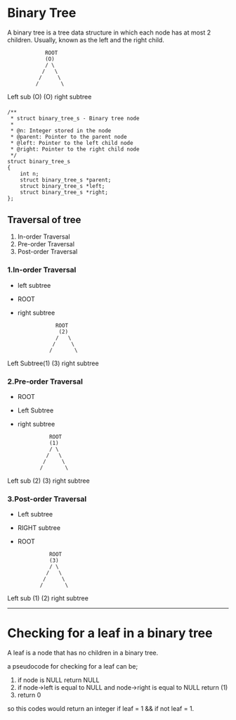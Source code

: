 # Binary Tree
A binary tree is a tree data structure in which each node has at most 2 children. Usually, known as the left and the right child.

                ROOT
				(O)
				/ \
			   /   \
              /     \
             /       \
Left sub   (O)       (O) right subtree



####
	/**
	 * struct binary_tree_s - Binary tree node
	 *
	 * @n: Integer stored in the node
	 * @parent: Pointer to the parent node
	 * @left: Pointer to the left child node
	 * @right: Pointer to the right child node
	 */
	struct binary_tree_s
	{
		int n;
		struct binary_tree_s *parent;
		struct binary_tree_s *left;
		struct binary_tree_s *right;
	};
## Traversal of tree
1. In-order	Traversal
2. Pre-order Traversal
3. Post-order Traversal


### 1.In-order Traversal
- left subtree
- ROOT
- right subtree

                  ROOT
                   (2)
                  /   \
                 /     \
                /       \
 Left Subtree(1)         (3) right subtree

### 2.Pre-order Traversal
- ROOT
- Left Subtree
- right subtree

                ROOT
				(1)
				/ \
			   /   \
              /     \
             /       \
Left sub   (2)       (3) right subtree

### 3.Post-order Traversal
- Left subtree
- RIGHT subtree
- ROOT

                ROOT
				(3)
				/ \
			   /   \
              /     \
             /       \
Left sub   (1)       (2) right subtree

-----------------------------------------------------------

# Checking for a leaf in a binary tree
A leaf is a node that has no children in a binary tree.

a pseudocode for checking for a leaf can be;
1. if node is NULL return NULL
2. if node->left is equal to NULL and node->right is equal to NULL return (1)
3. return 0

so this codes would return an integer if leaf = 1 && if not leaf = 1.
